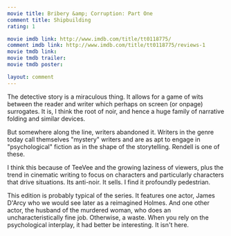 ```yaml
---
movie title: Bribery &amp; Corruption: Part One
comment title: Shipbuilding
rating: 1

movie imdb link: http://www.imdb.com/title/tt0118775/
comment imdb link: http://www.imdb.com/title/tt0118775/reviews-1
movie tmdb link: 
movie tmdb trailer: 
movie tmdb poster: 

layout: comment
---
```


The detective story is a miraculous thing. It allows for a game of wits between the reader and writer which perhaps on screen (or onpage) surrogates. It is, I think the root of noir, and hence a huge family of narrative folding and similar devices.

But somewhere along the line, writers abandoned it. Writers in the genre today call themselves "mystery" writers and are as apt to engage in "psychological" fiction as in the shape of the storytelling. Rendell is one of these.

I think this because of TeeVee and the growing laziness of viewers, plus the trend in cinematic writing to focus on characters and particularly characters that drive situations. Its anti-noir. It sells. I find it profoundly pedestrian.

This edition is probably typical of the series. It features one actor, James D'Arcy who we would see later as a reimagined Holmes. And one other actor, the husband of the murdered woman, who does an uncharacteristically fine job. Otherwise, a waste. When you rely on the psychological interplay, it had better be interesting. It isn't here.